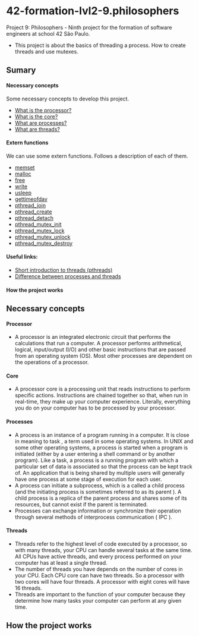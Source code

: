 # 42-formation-lvl2-9.philosophers
Project 9: Philosophers - Ninth project for the formation of software engineers at school 42 São Paulo.

- This project is about the basics of threading a process. How to create threads and use mutexes.

## Sumary

#### Necessary concepts

Some necessary concepts to develop this project.

- [What is the processor?](#processor)
- [What is the core?](#core)
- [What are processes?](#processes)
- [What are threads?](#threads)

#### Extern functions

We can use some extern functions. Follows a description of each of them.

- [memset](readmes/extern_functions.md)
- [malloc](readmes/extern_functions.md)
- [free](readmes/extern_functions.md)
- [write](readmes/extern_functions.md)
- [usleep](readmes/extern_functions.md)
- [gettimeofday](readmes/extern_functions.md)
- [pthread_join](readmes/extern_functions.md)
- [pthread_create](readmes/extern_functions.md)
- [pthread_detach](readmes/extern_functions.md)
- [pthread_mutex_init](readmes/extern_functions.md)
- [pthread_mutex_lock](readmes/extern_functions.md)
- [pthread_mutex_unlock](readmes/extern_functions.md)
- [pthread_mutex_destroy](readmes/extern_functions.md)

#### Useful links:

- [Short introduction to threads (pthreads)](https://youtu.be/d9s_d28yJq0)
- [Difference between processes and threads](https://youtu.be/IKG1P4rgm54)

#### How the project works


## Necessary concepts

#### Processor
- A processor is an integrated electronic circuit that performs the calculations that run a computer. A processor performs arithmetical, logical, input/output (I/O) and other basic instructions that are passed from an operating system (OS). Most other processes are dependent on the operations of a processor.

#### Core
- A processor core is a processing unit that reads instructions to perform specific actions. Instructions are chained together so that, when run in real-time, they make up your computer experience. Literally, everything you do on your computer has to be processed by your processor.

#### Processes
- A process is an instance of a program running in a computer. It is close in meaning to task , a term used in some operating systems. In UNIX and some other operating systems, a process is started when a program is initiated (either by a user entering a shell command or by another program). Like a task, a process is a running program with which a particular set of data is associated so that the process can be kept track of. An application that is being shared by multiple users will generally have one process at some stage of execution for each user.
- A process can initiate a subprocess, which is a called a child process (and the initiating process is sometimes referred to as its parent ). A child process is a replica of the parent process and shares some of its resources, but cannot exist if the parent is terminated.
- Processes can exchange information or synchronize their operation through several methods of interprocess communication ( IPC ).

#### Threads
- Threads refer to the highest level of code executed by a processor, so with many threads, your CPU can handle several tasks at the same time. All CPUs have active threads, and every process performed on your computer has at least a single thread.
- The number of threads you have depends on the number of cores in your CPU. Each CPU core can have two threads. So a processor with two cores will have four threads. A processor with eight cores will have 16 threads.
- Threads are important to the function of your computer because they determine how many tasks your computer can perform at any given time.

## How the project works
